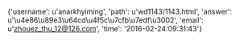 {'username': u'anarkhyiming', 'path': u'wd1143/1143.html', 'answer': u'\u4e86\u89e3\u64cd\u4f5c\u7cfb\u7edf\u3002', 'email': u'zhouez_thu_12@126.com', 'time': '2016-02-24:09:31:43'}
